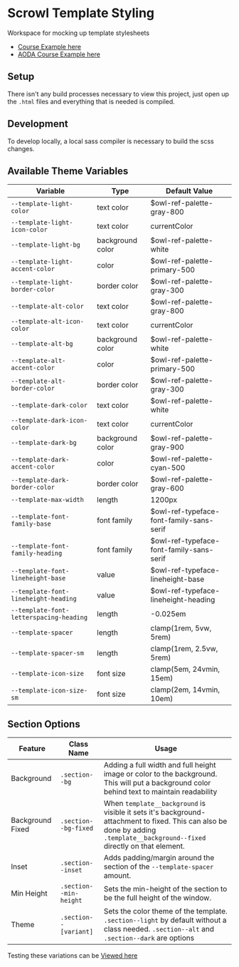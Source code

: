 # Scrowl Template Styling

Workspace for mocking up template stylesheets

- [Course Example here](src/index.html)
- [AODA Course Example here](src/aoda.html)

## Setup

There isn't any build processes necessary to view this project, just open up the `.html` files and everything that is needed is compiled.

## Development

To develop locally, a local sass compiler is necessary to build the scss changes.

## Available Theme Variables

| Variable                                | Type             | Default Value                            |
| --------------------------------------- | ---------------- | ---------------------------------------- |
| `--template-light-color`                | text color       | $owl-ref-palette-gray-800                |
| `--template-light-icon-color`           | text color       | currentColor                             |
| `--template-light-bg`                   | background color | $owl-ref-palette-white                   |
| `--template-light-accent-color`         | color            | $owl-ref-palette-primary-500             |
| `--template-light-border-color`         | border color     | $owl-ref-palette-gray-300                |
| `--template-alt-color`                  | text color       | $owl-ref-palette-gray-800                |
| `--template-alt-icon-color`             | text color       | currentColor                             |
| `--template-alt-bg`                     | background color | $owl-ref-palette-white                   |
| `--template-alt-accent-color`           | color            | $owl-ref-palette-primary-500             |
| `--template-alt-border-color`           | border color     | $owl-ref-palette-gray-300                |
| `--template-dark-color`                 | text color       | $owl-ref-palette-white                   |
| `--template-dark-icon-color`            | text color       | currentColor                             |
| `--template-dark-bg`                    | background color | $owl-ref-palette-gray-900                |
| `--template-dark-accent-color`          | color            | $owl-ref-palette-cyan-500                |
| `--template-dark-border-color`          | border color     | $owl-ref-palette-gray-600                |
| `--template-max-width`                  | length           | 1200px                                   |
| `--template-font-family-base`           | font family      | $owl-ref-typeface-font-family-sans-serif |
| `--template-font-family-heading`        | font family      | $owl-ref-typeface-font-family-sans-serif |
| `--template-font-lineheight-base`       | value            | $owl-ref-typeface-lineheight-base        |
| `--template-font-lineheight-heading`    | value            | $owl-ref-typeface-lineheight-heading     |
| `--template-font-letterspacing-heading` | length           | -0.025em                                 |
| `--template-spacer`                     | length           | clamp(1rem, 5vw, 5rem)                   |
| `--template-spacer-sm`                  | length           | clamp(1rem, 2.5vw, 5rem)                 |
| `--template-icon-size`                  | font size        | clamp(5em, 24vmin, 15em)                 |
| `--template-icon-size-sm`               | font size        | clamp(2em, 14vmin, 10em)                 |

## Section Options

| Feature          | Class Name             | Usage                                                                                                                                                                        |
| ---------------- | ---------------------- | ---------------------------------------------------------------------------------------------------------------------------------------------------------------------------- |
| Background       | `.section--bg`         | Adding a full width and full height image or color to the background. This will put a background color behind text to maintain readability                                   |
| Background Fixed | `.section--bg-fixed`   | When `template__background` is visible it sets it's background-attachment to fixed. This can also be done by adding `.template__background--fixed` directly on that element. |
| Inset            | `.section--inset`      | Adds padding/margin around the section of the `--template-spacer` amount.                                                                                                    |
| Min Height       | `.section--min-height` | Sets the min-height of the section to be the full height of the window.                                                                                                      |
| Theme            | `.section--[variant]`  | Sets the color theme of the template. `.section--light` by default without a class needed. `.section--alt` and `.section--dark` are options                                  |

Testing these variations can be [Viewed here](src/section-options.html)
